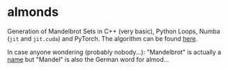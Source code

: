 # almonds
Generation of Mandelbrot Sets in C++ (very basic), Python Loops, Numba (`jit` and `jit.cuda`) and PyTorch. The algorithm can be found [here](https://en.wikipedia.org/wiki/Plotting_algorithms_for_the_Mandelbrot_set#Optimized_escape_time_algorithms).

In case anyone wondering (probably nobody...): "Mandelbrot" is actually a [name](https://de.wikipedia.org/wiki/Beno%C3%AEt_Mandelbrot) but "Mandel" is also the German word for almod...
